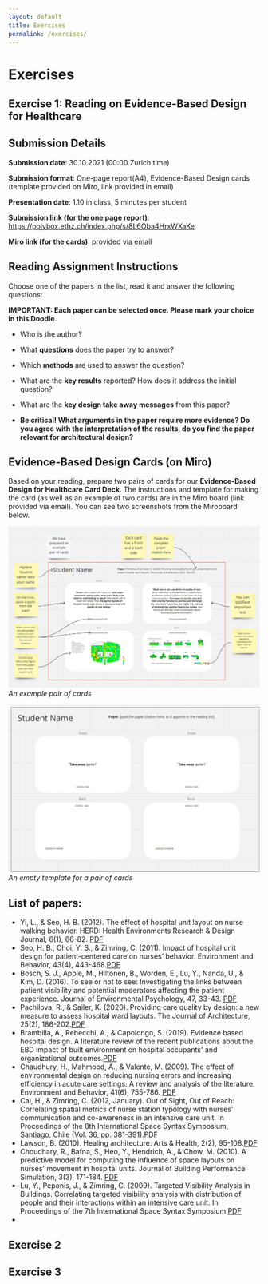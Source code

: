 ```yaml
---
layout: default
title: Exercises
permalink: /exercises/
---
```


# Exercises

## Exercise 1: Reading on Evidence-Based Design for Healthcare  

## Submission Details 
**Submission date**: 30.10.2021 (00:00 Zurich time)

**Submission format**: One-page report(A4), Evidence-Based Design cards (template provided on Miro, link provided in email) 

**Presentation date**: 1.10 in class, 5 minutes per student

**Submission link (for the one page report)**: https://polybox.ethz.ch/index.php/s/8L6Oba4HrxWXaKe

**Miro link (for the cards)**: provided via email


## Reading Assignment Instructions 

Choose one of the papers in the list, read it and answer the following questions:

**IMPORTANT: Each paper can be selected once. Please mark your choice in this Doodle.**

  * Who is the author?

  * What **questions** does the paper try to answer? 

  * Which **methods** are used to answer the question?

  * What are the **key results** reported? How does it address the initial question?

  * What are the **key design take away messages** from this paper? 

  * **Be critical! What arguments in the paper require more evidence?  Do you agree with the interpretation of the results, do you find the paper    relevant for architectural design?** 

## Evidence-Based Design Cards (on Miro)
Based on your reading, prepare two pairs of cards for our **Evidence-Based Design for Healthcare Card Deck**. 
The instructions and template for making the card (as well as an example of two cards) are in the Miro board (link provided via email).
You can see two screenshots from the Miroboard below. 

![An example pair of cards](/ExampleCard.jpg)
*An example pair of cards*

![An empty template for a pair of cards](/TemplateCard.jpg)
*An empty template for a pair of cards*

## List of papers: 

* Yi, L., & Seo, H. B. (2012). The effect of hospital unit layout on nurse walking behavior. HERD: Health Environments Research & Design Journal, 6(1), 66-82. [PDF](https://polybox.ethz.ch/index.php/s/9AUBzLIGR2Yd6V0)
* Seo, H. B., Choi, Y. S., & Zimring, C. (2011). Impact of hospital unit design for patient-centered care on nurses’ behavior. Environment and Behavior, 43(4), 443-468.[PDF](https://polybox.ethz.ch/index.php/s/dObPtSGV57LwEgn)
* Bosch, S. J., Apple, M., Hiltonen, B., Worden, E., Lu, Y., Nanda, U., & Kim, D. (2016). To see or not to see: Investigating the links between patient visibility and potential moderators affecting the patient experience. Journal of Environmental Psychology, 47, 33-43. [PDF](https://polybox.ethz.ch/index.php/s/eClwKt7Zv2esnz4)
* Pachilova, R., & Sailer, K. (2020). Providing care quality by design: a new measure to assess hospital ward layouts. The Journal of Architecture, 25(2), 186-202.[PDF](https://polybox.ethz.ch/index.php/s/cyQj7vlPZCopdU6)
* Brambilla, A., Rebecchi, A., & Capolongo, S. (2019). Evidence based hospital design. A literature review of the recent publications about the EBD impact of built environment on hospital occupants' and organizational outcomes.[PDF](https://polybox.ethz.ch/index.php/s/oo5JOpfKgXgpqcL)
* Chaudhury, H., Mahmood, A., & Valente, M. (2009). The effect of environmental design on reducing nursing errors and increasing efficiency in acute care settings: A review and analysis of the literature. Environment and Behavior, 41(6), 755-786. 
[PDF](https://polybox.ethz.ch/index.php/s/Sf264jobIxny5s1)
* Cai, H., & Zimring, C. (2012, January). Out of Sight, Out of Reach: Correlating spatial metrics of nurse station typology with nurses’ communication and co-awareness in an intensive care unit. In Proceedings of the 8th International Space Syntax Symposium, Santiago, Chile (Vol. 36, pp. 381-391).[PDF](https://polybox.ethz.ch/index.php/s/tK6MbFLk9W0vud4)
* Lawson, B. (2010). Healing architecture. Arts & Health, 2(2), 95-108.[PDF](https://polybox.ethz.ch/index.php/s/Wx4sbefHZE5IgHL)
* Choudhary, R., Bafna, S., Heo, Y., Hendrich, A., & Chow, M. (2010). A predictive model for computing the influence of space layouts on nurses' movement in hospital units. Journal of Building Performance Simulation, 3(3), 171-184. [PDF](https://polybox.ethz.ch/index.php/s/UkVV2VIVppWmuKW)
* Lu, Y., Peponis, J., & Zimring, C. (2009). Targeted Visibility Analysis in Buildings. Correlating targeted visibility analysis with distribution of people and their interactions within an intensive care unit. In Proceedings of the 7th International Space Syntax Symposium [PDF](https://polybox.ethz.ch/index.php/s/qVWs9D0AMGqvubt)
* 

## Exercise 2
## Exercise 3
